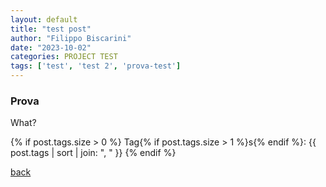 ```yaml
---
layout: default
title: "test post"
author: "Filippo Biscarini"
date: "2023-10-02"
categories: PROJECT TEST
tags: ['test', 'test 2', 'prova-test']
---
```


### Prova

What?

{% if post.tags.size > 0 %}
  Tag{% if post.tags.size > 1 %}s{% endif %}:
  {{ post.tags | sort | join: ", " }}
{% endif %}

[back](./)
